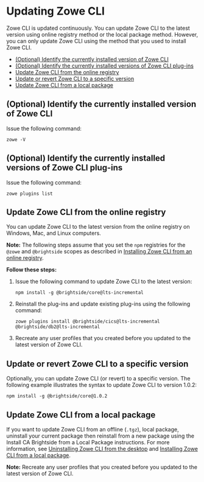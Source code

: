 # Updating Zowe CLI

Zowe CLI is updated continuously. You can update Zowe CLI to the latest version using online registry method or the local package method. However, you can only update Zowe CLI using the method that you used to install Zowe CLI.

- [(Optional) Identify the currently installed version of Zowe CLI](#optional-identify-the-currently-installed-version-of-zowe-cli)
- [(Optional) Identify the currently installed versions of Zowe CLI plug-ins](#optional-identify-the-currently-installed-versions-of-zowe-cli-plug-ins)
- [Update Zowe CLI from the online registry](#update-zowe-cli-from-the-online-registry)
- [Update or revert Zowe CLI to a specific version](#update-or-revert-zowe-cli-to-a-specific-version)
- [Update Zowe CLI from a local package](#update-zowe-cli-from-a-local-package)

## (Optional) Identify the currently installed version of Zowe CLI

Issue the following command:
```
zowe -V 
```

## (Optional) Identify the currently installed versions of Zowe CLI plug-ins

Issue the following command:
```
zowe plugins list
```

## Update Zowe CLI from the online registry

You can update Zowe CLI to the latest version from the online registry on Windows, Mac, and Linux computers.

**Note:** The following steps assume that you set the `npm` registries for the `@zowe` and `@brightside` scopes as described in [Installing Zowe CLI from an online registry](cli-installcli.md#installing-zowe-cli-from-an-online-registry).

**Follow these steps:**

1. Issue the following command to update Zowe CLI to the latest version:
   ```
   npm install -g @brightside/core@lts-incremental
   ```
2. Reinstall the plug-ins and update existing plug-ins using the following command:
   ```
   zowe plugins install @brightside/cics@lts-incremental @brightside/db2@lts-incremental
   ```
3. Recreate any user profiles that you created before you updated to the latest version of Zowe CLI.

## Update or revert Zowe CLI to a specific version

Optionally, you can update Zowe CLI (or revert) to a specific version. The following example illustrates the syntax to update Zowe CLI to version 1.0.2:
```
npm install -g @brightside/core@1.0.2
```

## Update Zowe CLI from a local package

If you want to update Zowe CLI from an offline (`.tgz`), local package, uninstall your current package then reinstall from a new package using the Install CA Brightside from a Local Package instructions. For more information, see [Uninstalling Zowe CLI from the desktop](uninstall.md#uninstalling-zowe-cli-from-the-desktop) and [Installing Zowe CLI from a local package](cli-installcli.md#installing-zowe-cli-from-a-local-package).

**Note:** Recreate any user profiles that you created before you updated to the latest version of Zowe CLI.
